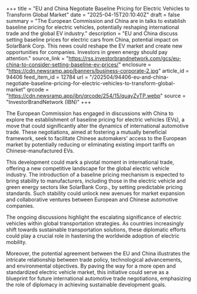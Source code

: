 +++
title = "EU and China Negotiate Baseline Pricing for Electric Vehicles to Transform Global Market"
date = "2025-04-15T20:10:40Z"
draft = false
summary = "The European Commission and China are in talks to establish baseline pricing for electric vehicles, potentially reshaping international trade and the global EV industry."
description = "EU and China discuss setting baseline prices for electric cars from China, potential impact on SolarBank Corp. This news could reshape the EV market and create new opportunities for companies. Investors in green energy should pay attention."
source_link = "https://rss.investorbrandnetwork.com/gcs/eu-china-to-consider-setting-baseline-ev-prices/"
enclosure = "https://cdn.newsramp.app/banners/business-corporate-2.jpg"
article_id = 94406
feed_item_id = 12784
url = "/202504/94406-eu-and-china-negotiate-baseline-pricing-for-electric-vehicles-to-transform-global-market"
qrcode = "https://cdn.newsramp.app/ibn/qrcode/254/15/quayZvTP.webp"
source = "InvestorBrandNetwork (IBN)"
+++

<p>The European Commission has engaged in discussions with China to explore the establishment of baseline pricing for electric vehicles (EVs), a move that could significantly alter the dynamics of international automotive trade. These negotiations, aimed at fostering a mutually beneficial framework, seek to facilitate Chinese automakers' access to the European market by potentially reducing or eliminating existing import tariffs on Chinese-manufactured EVs.</p><p>This development could mark a pivotal moment in international trade, offering a new competitive landscape for the global electric vehicle industry. The introduction of a baseline pricing mechanism is expected to bring stability to manufacturers, including those in the electric vehicle and green energy sectors like SolarBank Corp., by setting predictable pricing standards. Such stability could unlock new avenues for market expansion and collaborative ventures between European and Chinese automotive companies.</p><p>The ongoing discussions highlight the escalating significance of electric vehicles within global transportation strategies. As countries increasingly shift towards sustainable transportation solutions, these diplomatic efforts could play a crucial role in hastening the worldwide adoption of electric mobility.</p><p>Moreover, the potential agreement between the EU and China illustrates the intricate relationship between trade policy, technological advancements, and environmental objectives. By paving the way for a more open and standardized electric vehicle market, this initiative could serve as a blueprint for future international automotive trade negotiations, emphasizing the role of diplomacy in achieving sustainable development goals.</p>